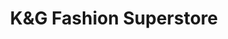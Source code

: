 ---
title: "K&G Fashion Superstore"
url: /mayfield-heights/kandg-fashion-superstore/
shop: clothes
---